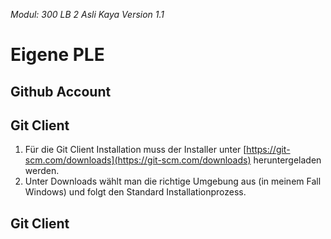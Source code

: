 *Modul: 300 
LB 2 
Asli Kaya
Version 1.1* 
# Eigene PLE
## Github Account

## Git Client
1. Für die Git Client Installation muss der Installer unter [https://git-scm.com/downloads](https://git-scm.com/downloads) heruntergeladen werden.
2.  Unter Downloads wählt man die richtige Umgebung aus (in meinem Fall Windows) und folgt den Standard Installationprozess.
## Git Client
<!--stackedit_data:
eyJoaXN0b3J5IjpbMTI4ODM3NzY1NF19
-->